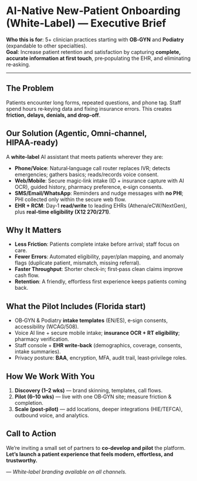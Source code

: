 # AI-Native New‑Patient Onboarding (White‑Label) — Executive Brief

**Who this is for**: 5+ clinician practices starting with **OB‑GYN** and **Podiatry** (expandable to other specialties).  
**Goal**: Increase patient retention and satisfaction by capturing **complete, accurate information at first touch**, pre‑populating the EHR, and eliminating re‑asking.

---

## The Problem
Patients encounter long forms, repeated questions, and phone tag. Staff spend hours re‑keying data and fixing insurance errors. This creates **friction, delays, denials, and drop‑off**.

## Our Solution (Agentic, Omni‑channel, HIPAA‑ready)
A **white‑label** AI assistant that meets patients wherever they are:
- **Phone/Voice**: Natural‑language call router replaces IVR; detects emergencies; gathers basics; reads/records voice consent.
- **Web/Mobile**: Secure magic‑link intake (ID + insurance capture with AI OCR), guided history, pharmacy preference, e‑sign consents.
- **SMS/Email/WhatsApp**: Reminders and nudge messages with **no PHI**; PHI collected only within the secure web flow.
- **EHR + RCM**: Day‑1 **read/write** to leading EHRs (Athena/eCW/NextGen), plus **real‑time eligibility (X12 270/271)**.

## Why It Matters
- **Less Friction**: Patients complete intake before arrival; staff focus on care.
- **Fewer Errors**: Automated eligibility, payer/plan mapping, and anomaly flags (duplicate patient, mismatch, missing referral).
- **Faster Throughput**: Shorter check‑in; first‑pass clean claims improve cash flow.
- **Retention**: A friendly, effortless first experience keeps patients coming back.

## What the Pilot Includes (Florida start)
- OB‑GYN & Podiatry **intake templates** (EN/ES), e‑sign consents, accessibility (WCAG/508).
- Voice AI line + secure mobile intake; **insurance OCR + RT eligibility**; pharmacy verification.
- Staff console + **EHR write‑back** (demographics, coverage, consents, intake summaries).
- Privacy posture: **BAA**, encryption, MFA, audit trail, least‑privilege roles.

## How We Work With You
1. **Discovery (1–2 wks)** — brand skinning, templates, call flows.  
2. **Pilot (6–10 wks)** — live with one OB‑GYN site; measure friction & completion.  
3. **Scale (post‑pilot)** — add locations, deeper integrations (HIE/TEFCA), outbound voice, and analytics.

## Call to Action
We’re inviting a small set of partners to **co‑develop and pilot** the platform.  
**Let’s launch a patient experience that feels modern, effortless, and trustworthy.**

— _White‑label branding available on all channels._